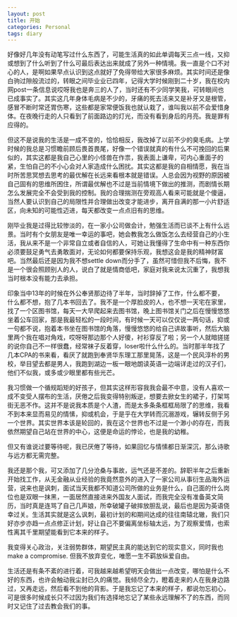 ```yaml
---
layout: post
title: 开始
categories: Personal
tags: diary
---
```


好像好几年没有动笔写过什么东西了，可能生活真的如此单调每天三点一线，又抑或想到了什么听到了什么可最后表达出来就成了另外一种情境。我一直是个口不对心的人，是啊如果早点认识到这点就好了免得带给大家很多麻烦。其实时间还是像白驹过隙般流过的，转眼之间毕业业已四年，记得大学时候刚到二十岁，我在校内网post一条信息说哎呀我也是奔三的人了，当时还有不少同学笑我，可转眼间也已成事实了。其实这几年身体毛病是不少的，牙痛的死去活来又是补牙又是根管，感冒不断时常还胃伤寒，这些都是家常便饭我也就认栽了，谁叫我以前不会爱惜身体。在夜晚行走的人只看到了前面路边的灯光，而没有看到身后的月亮。我是罪有应得的。

但这不是说我的生活是一成不变的，恰恰相反，我改掉了以前不少的臭毛病。上学时候的我总是习惯瞻前顾后畏首畏尾，好像一个错误就真的有什么不可挽回的后果似的，其实这都是我自己心里的小怪兽在作祟，我表面上谦卑，可内心重面子的紧，生怕自己的不小心会对人家造成什么困扰。其实这都是我的自相情愿，我在当时所苦思冥想去思考的最优解在长远来看根本就是错误。人总会因为视野的原因被自己固有的思维所困住，所谓最优解也不过是当前情境下做出的推测，而剧情长期怎么发展完全不会受到我的控制。我的合理揣测在旁观高人看来可能就是个傻逼，当然人要认识到自己的局限性并合理做出改变才能进步，离开自满的那一小片舒适区，向未知的可能性迈进，每天都改变一点点旧有的思维。

刚毕业我是过得比较惨淡的，在一家小公司做会计，勉强生活而已谈不上有什么远景。当时有个女朋友是唯一幸运的事吧，她会教我怎么做饭怎么去经营自己的小生活，我从来不是一个非常自立或者自信的人，可她让我懂得了生命中有一种东西你必须要鼓足勇气去勇敢面对，无论如何都要保持乐观，我想这会是我的精神财富吧。当然最后还是因为我不想settle down而分手了，虽然可惜但我不后悔，我不是一个很会照顾别人的人，说白了就是情商低吧，家庭对我来说太沉重了，我想我当时根本没有能力去承担。

印象当中13年的时候在外公奉贤那边待了半年，当时辞掉了工作，什么都不要，什么都不想，抱了几本书回去了。我不是一个厚脸皮的人，也不想一天宅在家里，找了一个区图书馆，每天一大早爬起来去图书馆，晚上图书馆关门之后在慢慢悠悠坐着公车回家，那是我最轻松的一段时间，有时候一天可以仅仅说一两句话，抑或一句都不说，抱着本书坐在图书馆的角落，慢慢悠悠的给自己讲故事听，然后大脑里两个我在唱对角戏，哎呀呀那边那个人好傻，衬衫穿反了啦；另一个人就暗搓搓的说你自己不一样很蠢，经常袜子反着穿，loser啦什么什么的。当时那半年找了几本CPA的书来看，看厌了就跑到奉贤华东理工那里晃荡，这是一个民风淳朴的男校，举目望去都是男人，我跑到湖边一板一眼地朗读英语一边端详走过的汉子们，他们不似我，或多或少眼里都有些光芒。

我习惯做一个循规蹈矩的好孩子，但其实这样形容我我会最不中意，没有人喜欢一成不变受人摆布的生活，厌倦之后我变得特别叛逆，想要去掀女生的裙子，打架骂街无恶不作。这并不是说我本质是个人渣，而是太多条条框框局限了的思维，我看不到本来显而易见的情愫，抑或机会，于是乎在大学转而沉溺游戏，辗转反侧于另一个世界。其实世界本该是轮回的，我在这个世界也不过是一个渺小的存在，而我依然期望自己站在世界的中心，这便是命运的悖论，也是我的幼稚。

但又有谁说过要等待呢，我已厌倦了等待，如果回忆与情愫都日渐深沉，那么诗歌与远方都无需完整。

我还是那个我，可又添加了几分沧桑与事故，运气还是不差的。辞职半年之后重新开始找工作，从无金融从业经验的我竟然意外的进入了一家公司从事衍生品海外运营，说来也是讽刺，面试当天我都不知道公司所做的业务是什么，自己面的什么岗位也是双眼一抹黑，一面居然直接进来外国友人面试，而我完全没有准备英文简历，当时真是连骂了自己几声娘，所幸破罐子破摔放胆乱说，最后也是因为英语侥幸过关。生活其实就是这么讽刺，最初计划的和期间达成的往往南辕北辙，我们只好亦步亦趋一点点修正计划，好让自己不要偏离坐标轴太远，为了观察爱情，也索性离其千里期望能看到它本来的样子。

我变得关心政治，关注弱势群体，期望民主真的能达到它的现实意义，同时我也make a compromise. 但我不放弃变化，唯愿一生不羁放纵爱自由。

生活还是有条不紊的进行着，可我越来越希望明天会做出一点改变，哪怕是什么不好的东西，也许会触动我尘封已久的痛觉。我倾尽全力，瞪着走来的人在我身边路过，又再走远，然后看不到他的背影。于是我忘记了本来的样子，都说勿忘初心，可是很多时候成长只不过因为我们有选择地忘记了某些永远理解不了的东西，而同时又记住了过去教会我们的事。

